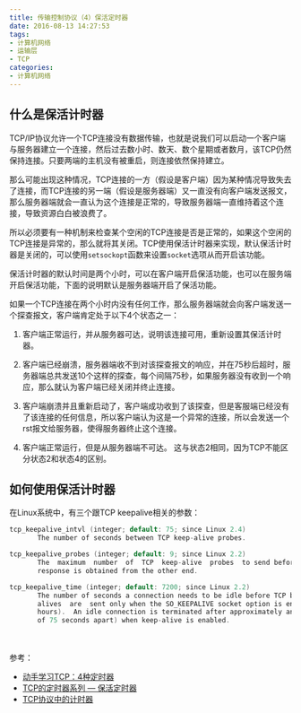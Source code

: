 ```yaml
---
title: 传输控制协议（4）保活定时器
date: 2016-08-13 14:27:53
tags:
- 计算机网络
- 运输层
- TCP
categories:
- 计算机网络
---
```



## 什么是保活计时器

TCP/IP协议允许一个TCP连接没有数据传输，也就是说我们可以启动一个客户端与服务器建立一个连接，然后过去数小时、数天、数个星期或者数月，该TCP仍然保持连接。只要两端的主机没有被重启，则连接依然保持建立。

<!-- more -->

那么可能出现这种情况，TCP连接的一方（假设是客户端）因为某种情况导致失去了连接，而TCP连接的另一端（假设是服务器端）又一直没有向客户端发送报文，那么服务器端就会一直认为这个连接是正常的，导致服务器端一直维持着这个连接，导致资源白白被浪费了。

所以必须要有一种机制来检查某个空闲的TCP连接是否是正常的，如果这个空闲的TCP连接是异常的，那么就将其关闭。TCP使用保活计时器来实现，默认保活计时器是关闭的，可以使用`setsockopt`函数来设置`socket`选项从而开启该功能。

保活计时器的默认时间是两个小时，可以在客户端开启保活功能，也可以在服务端开启保活功能，下面的说明默认是服务器端开启了保活功能。

如果一个TCP连接在两个小时内没有任何工作，那么服务器端就会向客户端发送一个探查报文，客户端肯定处于以下4个状态之一：
1. 客户端正常运行，并从服务器可达，说明该连接可用，重新设置其保活计时器。

2. 客户端已经崩溃，服务器端收不到对该探查报文的响应，并在75秒后超时，服务器端总共发送10个这样的探查，每个间隔75秒，如果服务器没有收到一个响应，那么就认为客户端已经关闭并终止连接。

3. 客户端崩溃并且重新启动了，客户端成功收到了该探查，但是客服端已经没有了该连接的任何信息，所以客户端认为这是一个异常的连接，所以会发送一个rst报文给服务器，使得服务器终止这个连接。

4. 客户端正常运行，但是从服务器端不可达。 这与状态2相同，因为TCP不能区分状态2和状态4的区别。

## 如何使用保活计时器

在Linux系统中，有三个跟TCP keepalive相关的参数：

```cpp
tcp_keepalive_intvl (integer; default: 75; since Linux 2.4)
       The number of seconds between TCP keep-alive probes.

tcp_keepalive_probes (integer; default: 9; since Linux 2.2)
       The  maximum  number  of  TCP  keep-alive  probes  to send before giving up and killing the connection if no
       response is obtained from the other end.

tcp_keepalive_time (integer; default: 7200; since Linux 2.2)
       The number of seconds a connection needs to be idle before TCP begins sending out keep-alive probes.   Keep-
       alives  are  sent only when the SO_KEEPALIVE socket option is enabled.  The default value is 7200 seconds (2
       hours).  An idle connection is terminated after approximately an additional 11 minutes (9 probes an interval
       of 75 seconds apart) when keep-alive is enabled.
```

<br/>
<br/>
参考：

+ [动手学习TCP：4种定时器](http://www.cnblogs.com/wilber2013/p/4854526.html)
+ [TCP的定时器系列 — 保活定时器](http://blog.csdn.net/zhangskd/article/details/44177475)
+ [TCP协议中的计时器](http://www.tuicool.com/articles/bQfmUv)

